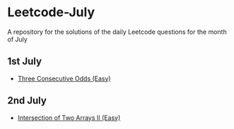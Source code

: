 # Leetcode-July
A repository for the solutions of the daily Leetcode questions for the month of July

## 1st July
- [Three Consecutive Odds (Easy)](https://leetcode.com/problems/three-consecutive-odds/description/?envType=daily-question&envId=2024-07-01)

## 2nd July
- [Intersection of Two Arrays II (Easy)](https://leetcode.com/problems/intersection-of-two-arrays-ii/description/?envType=daily-question&envId=2024-07-02)